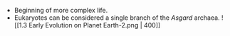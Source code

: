- Beginning of more complex life.
- Eukaryotes can be considered a single branch of the *Asgard* archaea.
![[1.3 Early Evolution on Planet Earth-2.png | 400]]